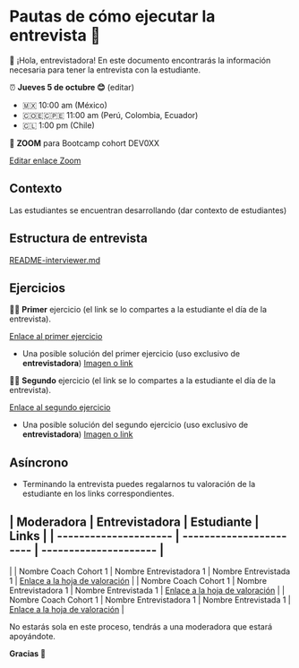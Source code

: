 # **Pautas** de cómo ejecutar la entrevista 📝

👋 ¡Hola, entrevistadora! En este documento encontrarás la información necesaria
para tener la entrevista con la estudiante.

⏰ **Jueves 5 de octubre 😊** (editar)

- 🇲🇽 10:00 am (México)
- 🇨🇴🇪🇨🇵🇪 11:00 am (Perú, Colombia, Ecuador)
- 🇨🇱 1:00 pm (Chile)

📲 **ZOOM** para Bootcamp cohort DEV0XX

[Editar enlace Zoom](https://laboratoria-la.zoom.us/)

## Contexto

Las estudiantes se encuentran desarrollando (dar contexto de estudiantes)

## Estructura de entrevista

[README-interviewer.md](./README-interviewer.md)

## Ejercicios

🏋️‍♀️ **Primer** ejercicio (el link se lo compartes a la estudiante el día
de la entrevista).

[Enlace al primer
ejercicio](https://curriculum.laboratoria.la/es/topics/javascript/arrays/practice/compute-sum-between)

- Una posible solución del primer ejercicio (uso exclusivo de
  **entrevistadora**) [Imagen o link](https://www.google.com)

🚴‍♀️ **Segundo** ejercicio (el link se lo compartes a la estudiante el día
de la entrevista).

[Enlace al segundo
ejercicio](https://curriculum.laboratoria.la/es/topics/javascript/flow-control/code-challenges/count-vowels)

- Una posible solución del segundo ejercicio (uso exclusivo de
  **entrevistadora**) [Imagen o link](https://www.google.com)

## Asíncrono

- Terminando la entrevista puedes regalarnos tu valoración de la estudiante en
  los links correspondientes.

| Moderadora            | Entrevistadora          | Estudiante            |
Links
| | --------------------- | ----------------------- | --------------------- |
--------------------------------------------------------------------------------------------------------------------------------------
| | Nombre Coach Cohort 1 | Nombre Entrevistadora 1 | Nombre Entrevistada 1 |
[Enlace a la hoja de
valoración](https://docs.google.com/spreadsheets/d/1aAL4r4sEqdVZEVgqm5iYJAhBLeeZxLAZ4egoqxH2-ys/edit?usp=sharing)
| | Nombre Coach Cohort 1 | Nombre Entrevistadora 1 | Nombre Entrevistada 1 |
[Enlace a la hoja de
valoración](https://docs.google.com/spreadsheets/d/1aAL4r4sEqdVZEVgqm5iYJAhBLeeZxLAZ4egoqxH2-ys/edit?usp=sharing)
| | Nombre Coach Cohort 1 | Nombre Entrevistadora 1 | Nombre Entrevistada 1 |
[Enlace a la hoja de
valoración](https://docs.google.com/spreadsheets/d/1aAL4r4sEqdVZEVgqm5iYJAhBLeeZxLAZ4egoqxH2-ys/edit?usp=sharing)
|

No estarás sola en este proceso, tendrás a una moderadora que estará apoyándote.

**Gracias 💛**
